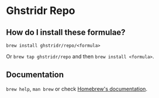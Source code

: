 # Ghstridr Repo

## How do I install these formulae?
`brew install ghstridr/repo/<formula>`

Or `brew tap ghstridr/repo` and then `brew install <formula>`.

## Documentation
`brew help`, `man brew` or check [Homebrew's documentation](https://docs.brew.sh).

